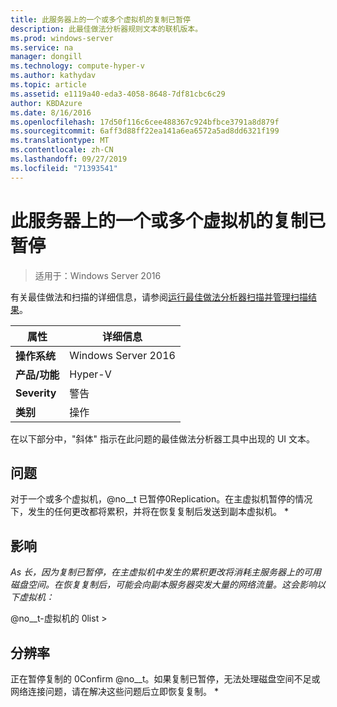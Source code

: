 ```yaml
---
title: 此服务器上的一个或多个虚拟机的复制已暂停
description: 此最佳做法分析器规则文本的联机版本。
ms.prod: windows-server
ms.service: na
manager: dongill
ms.technology: compute-hyper-v
ms.author: kathydav
ms.topic: article
ms.assetid: e1119a40-eda3-4058-8648-7df81cbc6c29
author: KBDAzure
ms.date: 8/16/2016
ms.openlocfilehash: 17d50f116c6cee488367c924bfbce3791a8d879f
ms.sourcegitcommit: 6aff3d88ff22ea141a6ea6572a5ad8dd6321f199
ms.translationtype: MT
ms.contentlocale: zh-CN
ms.lasthandoff: 09/27/2019
ms.locfileid: "71393541"
---
```

# <a name="replication-is-paused-for-one-or-more-virtual-machines-on-this-server"></a>此服务器上的一个或多个虚拟机的复制已暂停

>适用于：Windows Server 2016

有关最佳做法和扫描的详细信息，请参阅[运行最佳做法分析器扫描并管理扫描结果](https://go.microsoft.com/fwlink/p/?LinkID=223177)。  
  
|属性|详细信息|  
|-|-|  
|**操作系统**|Windows Server 2016|  
|**产品/功能**|Hyper-V|  
|**Severity**|警告|  
|**类别**|操作|  
  
在以下部分中，"斜体" 指示在此问题的最佳做法分析器工具中出现的 UI 文本。  
  
## <a name="issue"></a>问题  
对于一个或多个虚拟机，@no__t 已暂停0Replication。在主虚拟机暂停的情况下，发生的任何更改都将累积，并将在恢复复制后发送到副本虚拟机。 *  
  
## <a name="impact"></a>影响  
*As 长，因为复制已暂停，在主虚拟机中发生的累积更改将消耗主服务器上的可用磁盘空间。在恢复复制后，可能会向副本服务器突发大量的网络流量。这会影响以下虚拟机：*  
  
@no__t-虚拟机的 0list >  
  
## <a name="resolution"></a>分辨率  
正在暂停复制的 0Confirm @no__t。如果复制已暂停，无法处理磁盘空间不足或网络连接问题，请在解决这些问题后立即恢复复制。 *  
  


